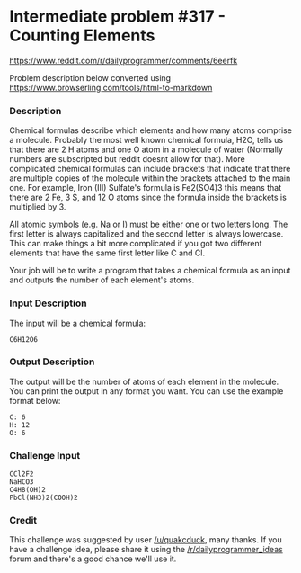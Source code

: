 # Intermediate problem #317 - Counting Elements

<https://www.reddit.com/r/dailyprogrammer/comments/6eerfk>

Problem description below converted using <https://www.browserling.com/tools/html-to-markdown>

### Description

Chemical formulas describe which elements and how many atoms comprise a molecule. Probably the most well known chemical formula, H2O, tells us that there are 2 H atoms and one O atom in a molecule of water (Normally numbers are subscripted but reddit doesnt allow for that). More complicated chemical formulas can include brackets that indicate that there are multiple copies of the molecule within the brackets attached to the main one. For example, Iron (III) Sulfate's formula is Fe2(SO4)3 this means that there are 2 Fe, 3 S, and 12 O atoms since the formula inside the brackets is multiplied by 3.

All atomic symbols (e.g. Na or I) must be either one or two letters long. The first letter is always capitalized and the second letter is always lowercase. This can make things a bit more complicated if you got two different elements that have the same first letter like C and Cl.

Your job will be to write a program that takes a chemical formula as an input and outputs the number of each element's atoms.

### Input Description

The input will be a chemical formula:

    C6H12O6

### Output Description

The output will be the number of atoms of each element in the molecule. You can print the output in any format you want. You can use the example format below:

    C: 6
    H: 12
    O: 6

### Challenge Input

    CCl2F2
    NaHCO3
    C4H8(OH)2
    PbCl(NH3)2(COOH)2

### Credit

This challenge was suggested by user [/u/quakcduck](/u/quakcduck), many thanks. If you have a challenge idea, please share it using the [/r/dailyprogrammer_ideas](/r/dailyprogrammer_ideas) forum and there's a good chance we'll use it.
